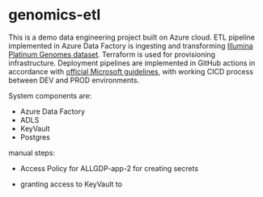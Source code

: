 # genomics-etl

This is a demo data engineering project built on Azure cloud. ETL pipeline implemented in Azure Data Factory is
ingesting and transforming  [Illumina Platinum Genomes dataset](https://learn.microsoft.com/en-us/azure/open-datasets/dataset-illumina-platinum-genomes?tabs=azure-storage).
Terraform is used for provisioning infrastructure.
Deployment pipelines are implemented in GitHub actions in
accordance with
[official Microsoft guidelines](https://learn.microsoft.com/en-us/azure/data-factory/continuous-integration-delivery), 
with working CICD process between DEV and PROD environments.

System components are:
- Azure Data Factory
- ADLS
- KeyVault
- Postgres





manual steps:
* Access Policy for ALLGDP-app-2 for creating secrets
 

* granting access to KeyVault to 




